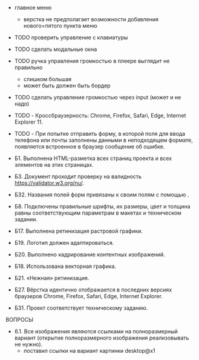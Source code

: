 - главное меню
    - верстка не предполагает возможности добавления нового=пятого пункта меню

- TODO проверить управление с клавиатуры
- TODO сделать модальные окна
- TODO ручка управления громкостью в плеере выглядит не правильно 
    - слишком большая
    - может быть должен быть бордер
- TODO сделать управление громкостью через input (может и не надо)

- TODO - Кроссбраузерность: Chrome, Firefox, Safari, Edge, Internet Explorer 11.
- TODO - При попытке отправить форму, в которой поля для ввода телефона или почты заполнены данными в неподходящем формате, появляется встроенное в браузер сообщение об ошибке.


- Б1. Выполнена HTML-разметка всех страниц проекта и всех элементов на этих страницах.  
- Б3. Документ проходит проверку на валидность https://validator.w3.org/nu/.  
- Б32. Названия полей форм привязаны к своим полям с помощью <label>.  
- Б8. Подключены правильные шрифты, их размеры, цвет и толщина равны соответствующим параметрам в макетах и техническом задании.  
- Б17. Выполнена ретинизация растровой графики.  
- Б19. Логотип должен адаптироваться.  
- Б20. Выполнено кадрирование контентных изображений.  
- Б18. Использована векторная графика.  
- Б21. «Нежная» ретинизация.  
- Б27. Вёрстка идентично отображается в последних версиях браузеров Chrome, Firefox, Safari, Edge, Internet Explorer.  
- Б31. Проект соответствует техническому заданию.  



ВОПРОСЫ
- 6.1. Все изображения являются ссылками на полноразмерный вариант (открытие полноразмерного изображения реализовывать не нужно).
    - поставил ссылки на вариант картинки desktop@x1
